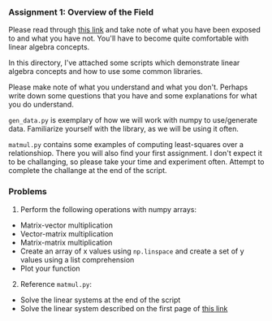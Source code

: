 ### Assignment 1: Overview of the Field

Please read through [this link](http://web.stanford.edu/class/ee269/Lecture1.pdf) and take note
of what you have been exposed to and what you have not. You'll have to become quite comfortable
with linear algebra concepts.

In this directory, I've attached some scripts which demonstrate linear algebra concepts and
how to use some common libraries.

Please make note of what you understand and what you don't. Perhaps write down some
questions that you have and some explanations for what you do understand.

`gen_data.py` is exemplary of how we will work with numpy to use/generate data. Familiarize
yourself with the library, as we will be using it often.

`matmul.py` contains some examples of computing least-squares over a relationshiop.
There you will also find your first assignment. I don't expect it to be challanging,
so please take your time and experiment often. Attempt to complete the challange at the
end of the script.

### Problems

1. Perform the following operations with numpy arrays:
  - Matrix-vector multiplication
  - Vector-matrix multiplication
  - Matrix-matrix multiplication
  - Create an array of x values using `np.linspace` and create a set of y values
    using a list comprehension
  - Plot your function
2. Reference `matmul.py`:
  - Solve the linear systems at the end of the script
  - Solve the linear system described on the first page of [this link](http://math.mit.edu/~gs/linearalgebra/ila0403.pdf) 
